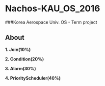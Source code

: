 Nachos-KAU_OS_2016
=================

###Korea Aerospace Univ. OS - Term project

About
-----
__1. Join(10%)__

__2. Condition(20%)__

__3. Alarm(30%)__

__4. PriorityScheduler(40%)__
